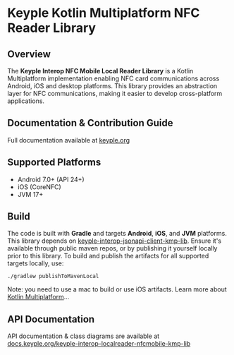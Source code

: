 # Keyple Kotlin Multiplatform NFC Reader Library

## Overview
The **Keyple Interop NFC Mobile Local Reader Library** is a Kotlin Multiplatform implementation enabling NFC card communications across
Android, iOS and desktop platforms. This library provides an abstraction layer for NFC communications, making it easier
to develop cross-platform applications.

## Documentation & Contribution Guide
Full documentation available at [keyple.org](https://keyple.org)

## Supported Platforms
- Android 7.0+ (API 24+)
- iOS (CoreNFC)
- JVM 17+

## Build
The code is built with **Gradle** and targets **Android**, **iOS**, and **JVM** platforms.
This library depends on [keyple-interop-jsonapi-client-kmp-lib](https://github.com/eclipse-keyple/keyple-interop-jsonapi-client-kmp-lib).
Ensure it's available through public maven repos, or by publishing it yourself locally prior to this library. 
To build and publish the artifacts for all supported targets locally, use:
```
./gradlew publishToMavenLocal
```
Note: you need to use a mac to build or use iOS artifacts. Learn more about [Kotlin Multiplatform](https://www.jetbrains.com/help/kotlin-multiplatform-dev/get-started.html)…

## API Documentation
API documentation & class diagrams are available
at [docs.keyple.org/keyple-interop-localreader-nfcmobile-kmp-lib](https://docs.keyple.org/keyple-interop-localreader-nfcmobile-kmp-lib/)